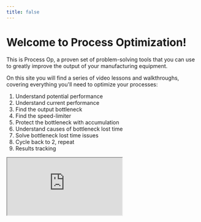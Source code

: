 ```yaml
---
title: false
---
```


# Welcome to Process Optimization!

This is Process Op, a proven set of problem-solving tools that you can use to greatly improve the output of your manufacturing equipment.

On this site you will find a series of video lessons and walkthroughs, covering everything you'll need to optimize your processes:
1. Understand potential performance
2. Understand current performance
3. Find the output bottleneck
4. Find the speed-limiter
5. Protect the bottleneck with accumulation
6. Understand causes of bottleneck lost time
7. Solve bottleneck lost time issues
8. Cycle back to 2, repeat
9. Results tracking

<iframe src="https://www.youtube.com/embed/dGC3AblJrs0"></iframe>
